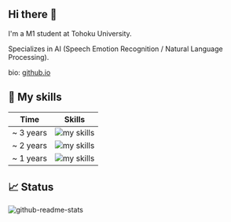 ## Hi there 👋
I'm a M1 student at Tohoku University.

Specializes in AI (Speech Emotion Recognition / Natural Language Processing).

bio: [github.io](https://u-hyszk.github.io/)

## 🌱 My skills

|Time|Skills|
| --- | --- |
|~ 3 years| <img alt="my skills" src="https://skillicons.dev/icons?theme=light&perline=8&i=py,pytorch" /> |
|~ 2 years| <img alt="my skills" src="https://skillicons.dev/icons?theme=light&perline=8&i=docker,js,html,css" /> |
|~ 1 years| <img alt="my skills" src="https://skillicons.dev/icons?theme=light&perline=8&i=react,fastapi,nodejs,mongodb,mysql,aws,cpp" /> |

## 📈 Status
![github-readme-stats](https://github-readme-stats-clone-zeta.vercel.app/api/top-langs/?username=u-hyszk&langs_count=12)

<!--
**u-hyszk/u-hyszk** is a ✨ _special_ ✨ repository because its `README.md` (this file) appears on your GitHub profile.

Here are some ideas to get you started:

- 🔭 I’m currently working on ...
- 🌱 I’m currently learning ...
- 👯 I’m looking to collaborate on ...
- 🤔 I’m looking for help with ...
- 💬 Ask me about ...
- 📫 How to reach me: ...
- 😄 Pronouns: ...
- ⚡ Fun fact: ...
-->
